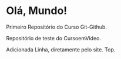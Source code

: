 # Olá, Mundo!
 Primeiro Repositório do Curso Git-Github.

 Repositório de teste do CursoemVideo.

Adicionada  Linha, diretamente pelo site.  Top.
